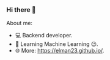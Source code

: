 ### Hi there 👋

About me:

- 💻 Backend developer.
- 🌱 Learning Machine Learning 😉.
- 🌐 More: https://elman23.github.io/.
